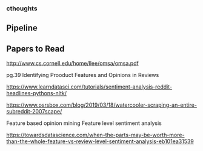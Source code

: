 ### cthoughts


## Pipeline





## Papers to Read


http://www.cs.cornell.edu/home/llee/omsa/omsa.pdf

pg.39 Identifying Prooduct Features and Opinions in Reviews

https://www.learndatasci.com/tutorials/sentiment-analysis-reddit-headlines-pythons-nltk/

https://www.osrsbox.com/blog/2019/03/18/watercooler-scraping-an-entire-subreddit-2007scape/



Feature based opinion mining
Feature level sentiment analysis

https://towardsdatascience.com/when-the-parts-may-be-worth-more-than-the-whole-feature-vs-review-level-sentiment-analysis-eb101ea31539

